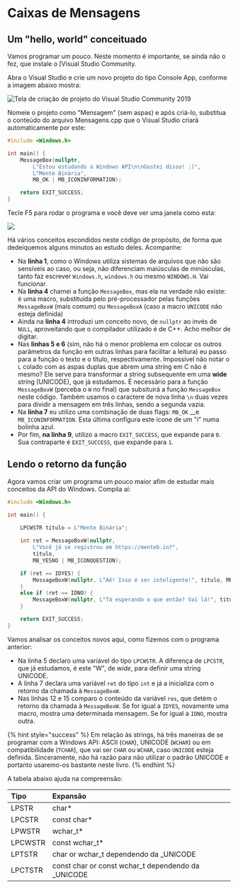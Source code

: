 # Caixas de Mensagens

## Um "hello, world" conceituado

Vamos programar um pouco. Neste momento é importante, se ainda não o fez, que instale o [Visual Studio Community.

Abra o Visual Studio e crie um novo projeto do tipo Console App, conforme a imagem abaixo mostra:

![Tela de cria&#xE7;&#xE3;o de projeto do Visual Studio Community 2019](../.gitbook/assets/vs_console_cpp_app.png)

Nomeie o projeto como "Mensagem" \(sem aspas\) e após criá-lo, substitua o conteúdo do arquivo Mensagens.cpp que o Visual Studio criará automaticamente por este:

```c
#include <Windows.h>

int main() {
	MessageBox(nullptr,
		L"Estou estudando a Windows API\n\nGostei disso! :)",
		L"Mente Binária",
		MB_OK | MB_ICONINFORMATION);

	return EXIT_SUCCESS;
}
```

Tecle F5 para rodar o programa e você deve ver uma janela como esta:

![](../.gitbook/assets/msgboxw.png)

Há vários conceitos escondidos neste código de propósito, de forma que dedeiquemos alguns minutos ao estudo deles. Acompanhe:

* Na **linha 1**, como o Windows utiliza sistemas de arquivos que não são sensíveis ao caso, ou seja, não diferenciam maiúsculas de minúsculas, tanto faz escrever `Windows.h`, `windows.h` ou mesmo `WINDOWS.H`. Vai funcionar.
* Na **linha 4** chamei a função `MessageBox`, mas ela na verdade não existe: é uma macro, substituída pelo pré-processador pelas funções `MessageBoxW` \(mais comum\) ou `MessageBoxA` \(caso a macro `UNICODE` não esteja definida\)
* Ainda na **linha 4** introduzi um conceito novo, de `nullptr` ao invés de `NULL`, aproveitando que o compilador utilizado é de C++. Acho melhor de digitar.
* Nas **linhas 5 e 6** \(sim, não há o menor problema em colocar os outros parâmetros da função em outras linhas para facilitar a leitura\) eu passo para a função o texto e o título, respectivamente. Impossível não notar o `L` colado com as aspas duplas que abrem uma string em C não é mesmo? Ele serve para transformar a string subsequente em uma **wide** string \(UNICODE\), que já estudamos. É necessário para a função `MessageBoxW` \(perceba o `W` no final\) que subsituirá a função `MessageBox` neste código. Também usamos o caractere de nova linha `\n` duas vezes para dividir a mensagem em três linhas, sendo a segunda vazia.
* Na **linha 7** eu utilizo uma combinação de duas flags: `MB_OK` __e `MB_ICONINFORMATION`. Esta última configura este ícone de um "i" numa bolinha azul.
* Por fim, **na linha 9**, utilizo a macro `EXIT_SUCCESS`, que expande para `0`. Sua contraparte é `EXIT_SUCCESS`, que expande para `1`.

## Lendo o retorno da função

Agora vamos criar um programa um pouco maior afim de estudar mais conceitos da API do Windows. Compila aí:

```c
#include <Windows.h>

int main() {

	LPCWSTR titulo = L"Mente Binária";
	
	int ret = MessageBoxW(nullptr,
		L"Você já se registrou em https://menteb.in?",
		titulo,
		MB_YESNO | MB_ICONQUESTION);

	if (ret == IDYES) {
		MessageBoxW(nullptr, L"Aê! Isso é ser inteligente!", titulo, MB_OK);
	}
	else if (ret == IDNO) {
		MessageBoxW(nullptr, L"Tá esperando o que então? Vai lá!", titulo, MB_OK); 
	}

	return EXIT_SUCCESS;
}
```

Vamos analisar os conceitos novos aqui, como fizemos com o programa anterior:

* Na linha 5 declaro uma variável do tipo `LPCWSTR`. A diferença de `LPCSTR`, que já estudamos, é este "W", de _wide_, para definir uma string UNICODE.
* A linha 7 declara uma variável `ret` do tipo `int` e já a inicializa com o retorno da chamada à `MessageBoxW`.
* Nas linhas 12 e 15 comparo o conteúdo da variável `res`, que detém o retorno da chamada à `MessageBoxW`. Se for igual a `IDYES`, novamente uma macro, mostra uma determinada mensagem. Se for igual a `IDNO`, mostra outra.

{% hint style="success" %}
Em relação às strings, há três maneiras de se programar com a Windows API: ASCII \(`CHAR`\), UNICODE \(`WCHAR`\) ou em compatibilidade \(`TCHAR`\), que vai ser `CHAR` ou `WCHAR`, caso `UNICODE` esteja definida. Sinceramente, não há razão para não utilizar o padrão UNICODE e portanto usaremo-os bastante neste livro.
{% endhint %}

A tabela abaixo ajuda na compreensão:

| Tipo | Expansão |
| :--- | :--- |
| LPSTR | char\* |
| LPCSTR | const char\* |
| LPWSTR | wchar\_t\* |
| LPCWSTR | const wchar\_t\* |
| LPTSTR | char or wchar\_t dependendo da \_UNICODE |
| LPCTSTR | const char or const wchar\_t dependendo da \_UNICODE |

